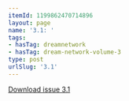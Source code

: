 ```yaml
---
itemId: 1199862470714896
layout: page
name: '3.1: '
tags:
- hasTag: dreamnetwork
- hasTag: dream-network-volume-3
type: post
urlSlug: '3.1'
---
```

<a href="files/pdfs/Volume_3/3.1-2-Dream-Network-Bulletin-Vol.3-No-1-2.pdf" download="">Download issue 3.1</a>